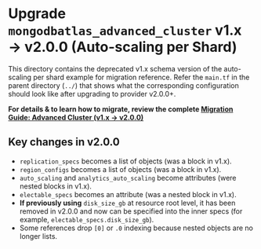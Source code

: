# Upgrade `mongodbatlas_advanced_cluster` v1.x → v2.0.0 (Auto-scaling per Shard)

This directory contains the deprecated v1.x schema version of the auto-scaling per shard example for migration reference.
Refer the `main.tf` in the parent directory (`../`) that shows what the corresponding configuration should look like after upgrading to provider v2.0.0+.

**For details & to learn how to migrate, review the complete [Migration Guide: Advanced Cluster (v1.x → v2.0.0)](https://registry.terraform.io/providers/mongodb/mongodbatlas/latest/docs/guides/migrate-to-advanced-cluster-2.0#how-to-migrate)**

## Key changes in v2.0.0
- `replication_specs` becomes a list of objects (was a block in v1.x).
- `region_configs` becomes a list of objects (was a block in v1.x).
- `auto_scaling` and `analytics_auto_scaling` become attributes (were nested blocks in v1.x).
- `electable_specs` becomes an attribute (was a nested block in v1.x).
- **If previously using** `disk_size_gb` at resource root level, it has been removed in v2.0.0 and now can be specified into the inner specs (for example, `electable_specs.disk_size_gb`).
- Some references drop `[0]` or `.0` indexing because nested objects are no longer lists.
